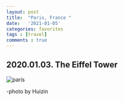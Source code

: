 ```yaml
---
layout: post
title:  "Paris, France "
date:   '2021-01-05' 
categories: favorites 
tags : [travel]
comments : true
---
```


## 2020.01.03. The Eiffel Tower

![paris](https://user-images.githubusercontent.com/62467772/103659139-6ce8cf80-4faf-11eb-974f-c4f5085f60fc.jpg)

-photo by Huizin 

